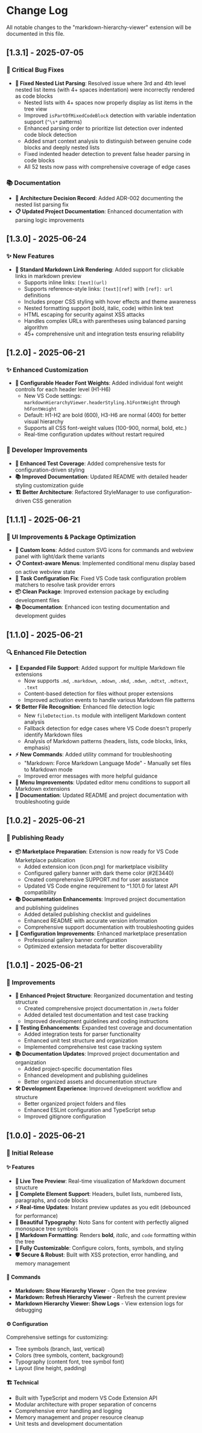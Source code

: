 # Change Log

All notable changes to the "markdown-hierarchy-viewer" extension will be documented in this file.

## [1.3.1] - 2025-07-05

### 🐛 Critical Bug Fixes

- **📝 Fixed Nested List Parsing**: Resolved issue where 3rd and 4th level nested list items (with 4+ spaces indentation) were incorrectly rendered as code blocks
  - Nested lists with 4+ spaces now properly display as list items in the tree view
  - Improved `isPartOfMixedCodeBlock` detection with variable indentation support (`^\s*` patterns)
  - Enhanced parsing order to prioritize list detection over indented code block detection
  - Added smart context analysis to distinguish between genuine code blocks and deeply nested lists
  - Fixed indented header detection to prevent false header parsing in code blocks
  - All 52 tests now pass with comprehensive coverage of edge cases

### 📚 Documentation

- **📖 Architecture Decision Record**: Added ADR-002 documenting the nested list parsing fix
- **📋 Updated Project Documentation**: Enhanced documentation with parsing logic improvements

## [1.3.0] - 2025-06-24

### ✨ New Features

- **🔗 Standard Markdown Link Rendering**: Added support for clickable links in markdown preview
  - Supports inline links: `[text](url)`
  - Supports reference-style links: `[text][ref]` with `[ref]: url` definitions
  - Includes proper CSS styling with hover effects and theme awareness
  - Nested formatting support (bold, italic, code) within link text
  - HTML escaping for security against XSS attacks
  - Handles complex URLs with parentheses using balanced parsing algorithm
  - 45+ comprehensive unit and integration tests ensuring reliability

## [1.2.0] - 2025-06-21

### ✨ Enhanced Customization

- **🎨 Configurable Header Font Weights**: Added individual font weight controls for each header level (H1-H6)
  - New VS Code settings: `markdownHierarchyViewer.headerStyling.h1FontWeight` through `h6FontWeight`
  - Default: H1-H2 are bold (600), H3-H6 are normal (400) for better visual hierarchy
  - Supports all CSS font-weight values (100-900, normal, bold, etc.)
  - Real-time configuration updates without restart required

### 🔧 Developer Improvements

- **🧪 Enhanced Test Coverage**: Added comprehensive tests for configuration-driven styling
- **📚 Improved Documentation**: Updated README with detailed header styling customization guide
- **🏗️ Better Architecture**: Refactored StyleManager to use configuration-driven CSS generation

## [1.1.1] - 2025-06-21

### 🎨 UI Improvements & Package Optimization

- **🎯 Custom Icons**: Added custom SVG icons for commands and webview panel with light/dark theme variants
- **📋 Context-aware Menus**: Implemented conditional menu display based on active webview state
- **🔧 Task Configuration Fix**: Fixed VS Code task configuration problem matchers to resolve task provider errors
- **📦 Clean Package**: Improved extension package by excluding development files
- **📚 Documentation**: Enhanced icon testing documentation and development guides

## [1.1.0] - 2025-06-21

### 🔍 Enhanced File Detection

- **📁 Expanded File Support**: Added support for multiple Markdown file extensions
  - Now supports `.md`, `.markdown`, `.mdown`, `.mkd`, `.mdwn`, `.mdtxt`, `.mdtext`, `.text`
  - Content-based detection for files without proper extensions
  - Improved activation events to handle various Markdown file patterns
- **🛠️ Better File Recognition**: Enhanced file detection logic
  - New `fileDetection.ts` module with intelligent Markdown content analysis
  - Fallback detection for edge cases where VS Code doesn't properly identify Markdown files
  - Analysis of Markdown patterns (headers, lists, code blocks, links, emphasis)
- **⚡ New Commands**: Added utility command for troubleshooting
  - "Markdown: Force Markdown Language Mode" - Manually set files to Markdown mode
  - Improved error messages with more helpful guidance
- **🎯 Menu Improvements**: Updated editor menu conditions to support all Markdown extensions
- **📖 Documentation**: Updated README and project documentation with troubleshooting guide

## [1.0.2] - 2025-06-21

### 🚀 Publishing Ready

- **📦 Marketplace Preparation**: Extension is now ready for VS Code Marketplace publication
  - Added extension icon (icon.png) for marketplace visibility
  - Configured gallery banner with dark theme color (#2E3440)
  - Created comprehensive SUPPORT.md for user assistance
  - Updated VS Code engine requirement to ^1.101.0 for latest API compatibility
- **📚 Documentation Enhancements**: Improved project documentation and publishing guidelines
  - Added detailed publishing checklist and guidelines
  - Enhanced README with accurate version information
  - Comprehensive support documentation with troubleshooting guides
- **🔧 Configuration Improvements**: Enhanced marketplace presentation
  - Professional gallery banner configuration
  - Optimized extension metadata for better discoverability

## [1.0.1] - 2025-06-21

### 🔧 Improvements

- **📁 Enhanced Project Structure**: Reorganized documentation and testing structure
  - Created comprehensive project documentation in `/meta` folder
  - Added detailed test documentation and test case tracking
  - Improved development guidelines and coding instructions
- **🧪 Testing Enhancements**: Expanded test coverage and documentation
  - Added integration tests for parser functionality
  - Enhanced unit test structure and organization
  - Implemented comprehensive test case tracking system
- **📚 Documentation Updates**: Improved project documentation and organization
  - Added project-specific documentation files
  - Enhanced development and publishing guidelines
  - Better organized assets and documentation structure
- **🛠️ Development Experience**: Improved development workflow and structure
  - Better organized project folders and files
  - Enhanced ESLint configuration and TypeScript setup
  - Improved gitignore configuration

## [1.0.0] - 2025-06-21

### 🎉 Initial Release

#### ✨ Features

- **🌳 Live Tree Preview**: Real-time visualization of Markdown document structure
- **📝 Complete Element Support**: Headers, bullet lists, numbered lists, paragraphs, and code blocks
- **⚡ Real-time Updates**: Instant preview updates as you edit (debounced for performance)
- **🎨 Beautiful Typography**: Noto Sans for content with perfectly aligned monospace tree symbols
- **🎯 Markdown Formatting**: Renders **bold**, _italic_, and `code` formatting within the tree
- **🔧 Fully Customizable**: Configure colors, fonts, symbols, and styling
- **🛡️ Secure & Robust**: Built with XSS protection, error handling, and memory management

#### 🚀 Commands

- **Markdown: Show Hierarchy Viewer** - Open the tree preview
- **Markdown: Refresh Hierarchy Viewer** - Refresh the current preview
- **Markdown Hierarchy Viewer: Show Logs** - View extension logs for debugging

#### ⚙️ Configuration

Comprehensive settings for customizing:

- Tree symbols (branch, last, vertical)
- Colors (tree symbols, content, background)
- Typography (content font, tree symbol font)
- Layout (line height, padding)

#### 🏗️ Technical

- Built with TypeScript and modern VS Code Extension API
- Modular architecture with proper separation of concerns
- Comprehensive error handling and logging
- Memory management and proper resource cleanup
- Unit tests and development documentation

